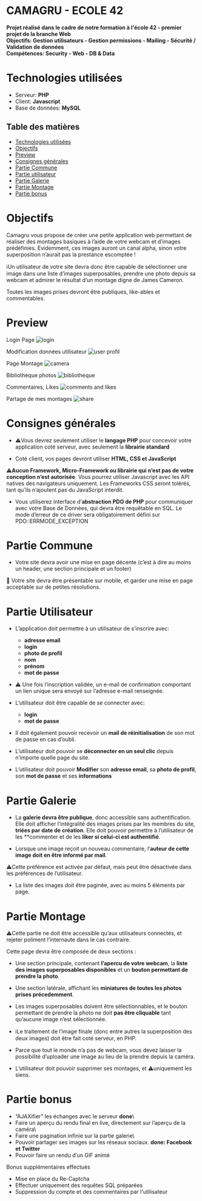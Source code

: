 # CAMAGRU - ECOLE 42

**Projet réalisé dans le cadre de notre formation à l'école 42 - premier projet de la branche Web**\
**Objectifs: Gestion utilisateurs - Gestion permissions - Mailing - Sécurité / Validation de données**\
**Compétences: Security - Web - DB & Data**

# Technologies utilisées

* Serveur: **PHP**
* Client: **Javascript**
* Base de données: **MySQL**

## Table des matières
- [Technologies utilisées](#technologies-utilisées)
- [Objectifs](#objectifs)
- [Preview](#preview)
- [Consignes générales](#consignes-générales)
- [Partie Commune](#partie-commune)
- [Partie utilisateur](#partie-utilisateur)
- [Partie Galerie](#partie-galerie)
- [Partie Montage](#partie-montage)
- [Partie bonus](#partie-bonus)

# Objectifs

Camagru vous propose de créer une petite application web permettant de réaliser des montages basiques à l’aide de votre webcam et d’images prédéfinies. Evidemment, ces images auront un canal alpha, sinon votre
superposition n’aurait pas la prestance escomptée !

:information_source:Un utilisateur de votre site devra donc être capable de sélectionner une image dans une liste d’images superposables, prendre une photo depuis sa webcam et admirer le résultat d’un montage digne
de James Cameron.

Toutes les images prises devront être publiques, like-ables et commentables.

# Preview

Login Page
![login](https://drive.google.com/uc?id=1yCKN876hVLD2qBGLLiSCYCevPaNF7laC)

Modification données utilisateur
![user profil](https://drive.google.com/uc?id=1dM3L3gMAl5BvsjpC_DundiSveP71z91J)

Page Montage
![camera](https://drive.google.com/uc?id=1ceEGottzQ4EWG-oss6AddAc54CizF2pZ)

Bibliotheque photos
![bibliotheque](https://drive.google.com/uc?id=1lb25ZPXz6ofFnlB7znO3_cO2aMT0DQFa)

Commentaires, Likes
![comments and likes](https://drive.google.com/uc?id=12c7LTRkxaotovvCm7lGI2SiaTL_b8kgK)

Partage de mes montages
![share](https://drive.google.com/uc?id=1UkTF7v3xkymrdxKHOZnRubV0F9y0aBq_)

# Consignes générales

- :warning:Vous devrez seulement utiliser le **langage PHP** pour concevoir votre application coté serveur, avec seulement la **librairie standard**

- Coté client, vos pages devront utiliser **HTML, CSS et JavaScript**

:warning:**Aucun Framework, Micro-Framework ou librairie qui n’est pas de votre conception
n’est autorisée**. Vous pourrez utiliser Javascript avec les API natives des navigateurs uniquement. Les Frameworks CSS seront tolérés, tant qu’ils n’ajoutent pas du JavaScript interdit.

- Vous utiliserez interface d’**abstraction PDO de PHP** pour communiquer avec votre Base de Données, qui devra être requêtable en SQL. Le mode d’erreur de ce driver sera obligatoirement défini sur PDO::ERRMODE_EXCEPTION

# Partie Commune

- Votre site devra avoir une mise en page décente (c’est à dire au moins un header, une
section principale et un footer)

:iphone:  Votre site devra être présentable sur mobile, et garder une mise en page acceptable
sur de petites résolutions.

# Partie Utilisateur

- L’application doit permettre à un utilisateur de s’inscrire avec:
	- **adresse email**
	- **login**
	- **photo de profil**
	- **nom**
    - **prénom** 
    - **mot de passe**

- :warning: Une fois l’inscription validée, un e-mail de confirmation comportant un
lien unique sera envoyé sur l’adresse e-mail renseignée.
	
- L’utilisateur doit être capable de se connecter avec:
    - **login**
    - **mot de passe** 
- Il doit également pouvoir recevoir un **mail de réinitialisation**
    de son mot de passe en cas d’oubli.
- L’utilisateur doit pouvoir se **déconnecter en un seul clic** depuis n’importe quelle
    page du site.

- L’utilisateur doit pouvoir **Modifier** son **adresse email**, sa **photo de profil**, son **mot de passe** et ses **informations**

# Partie Galerie

- La **galerie devra être publique**, donc accessible sans authentification. Elle doit afficher l’intégralité des images prises par les membres du site, **triées par date de création**. Elle doit pouvoir permettre à l’utilisateur de les **commenter et de les **liker si celui-ci est authentifié**.

- Lorsque une image reçoit un nouveau commentaire, l’**auteur de cette image doit en être informé par mail**. 

:warning:Cette préférence est activée par défaut, mais peut être désactivée dans les préférences de l’utilisateur.

- La liste des images doit être paginée, avec au moins 5 éléments par page.

# Partie Montage

:warning:Cette partie ne doit être accessible qu’aux utilisateurs connectés, et rejeter poliment
l’internaute dans le cas contraire.

Cette page devra être composée de deux sections :
   - Une section principale, contenant **l’apercu de votre webcam**, la **liste des images
superposables disponibles** et un **bouton permettant de prendre la photo**.
   - Une section latérale, affichant les **miniatures de toutes les photos prises précedemment**.

- Les images superposables doivent être sélectionnables, et le bouton permettant de prendre la photo ne doit **pas être cliquable** tant qu’aucune image n’est sélectionnée.

- :information_source:Le traitement de l’image finale (donc entre autres la superposition des deux images) doit être fait coté serveur, en PHP.

- Parce que tout le monde n’a pas de webcam, vous devez laisser la possibilité d’uploader une image au lieu de la prendre depuis la caméra.

- L’utilisateur doit pouvoir supprimer ses montages, et :warning:uniquement les siens.

# Partie bonus

- “AJAXifier” les échanges avec le serveur **done**\
- Faire un aperçu du rendu final en live, directement sur l’aperçu de la caméra\
- Faire une pagination infinie sur la partie galerie\
- Pouvoir partager ses images sur les réseaux sociaux. **done: Facebook et Twitter**
- Pouvoir faire un rendu d’un GIF animé

Bonus supplémentaires effectués
- Mise en place du Re-Captcha
- Effectuer uniquement des requêtes SQL préparées
- Suppression du compte et des commentaires par l'utilisateur

